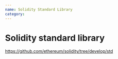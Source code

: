 ```yaml
---
name: Solidity Standard Library
category: 
---
```


# Solidity standard library

https://github.com/ethereum/solidity/tree/develop/std